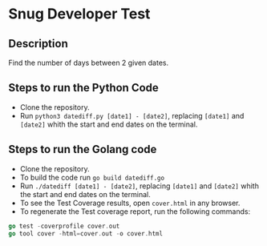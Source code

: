# Snug Developer Test

## Description
Find the number of days between 2 given dates.

## Steps to run the Python Code
- Clone the repository.
- Run `python3 datediff.py [date1] - [date2]`, replacing `[date1]` and `[date2]` whith the start and end dates on the terminal.

## Steps to run the Golang code
- Clone the repository.
- To build the code run `go build datediff.go`
- Run `./datediff [date1] - [date2]`, replacing `[date1]` and `[date2]` whith the start and end dates on the terminal.
- To see the Test Coverage results, open `cover.html` in any browser.
- To regenerate the Test coverage report, run the following commands:

```go
go test -coverprofile cover.out   
go tool cover -html=cover.out -o cover.html
```